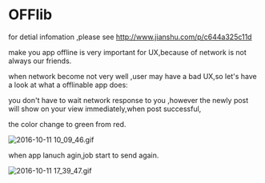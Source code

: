 # OFFlib

for detial infomation ,please see http://www.jianshu.com/p/c644a325c11d

make you app offline is very important for UX,because of network is not always our friends.

when network become not very well ,user may have a bad UX,so let's have a look at what a offlinable app does:


you don't have to wait network response to you ,however the newly post will show on your view immediately,when post successful,

the color change to green from red.

![2016-10-11 10_09_46.gif](http://upload-images.jianshu.io/upload_images/1019822-f581eec3ffbcf7f7.gif?imageMogr2/auto-orient/strip)


when app lanuch agin,job start to send again.

![2016-10-11 17_39_47.gif](http://upload-images.jianshu.io/upload_images/1019822-2bdf4ed10eb1e1c9.gif?imageMogr2/auto-orient/strip)


